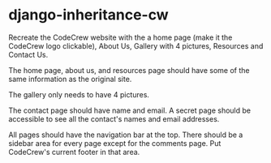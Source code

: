 # django-inheritance-cw

Recreate the CodeCrew website with the a home page (make it the CodeCrew logo clickable), About Us, Gallery with 4 pictures, Resources and Contact Us.

The home page, about us, and resources page should have some of the same information as the original site.

The gallery only needs to have 4 pictures.

The contact page should have name and email. A secret page should be accessible to see all the contact's names and email addresses.

All pages should have the navigation bar at the top. There should be a sidebar area for every page except for the comments page. Put CodeCrew's current footer in that area.
